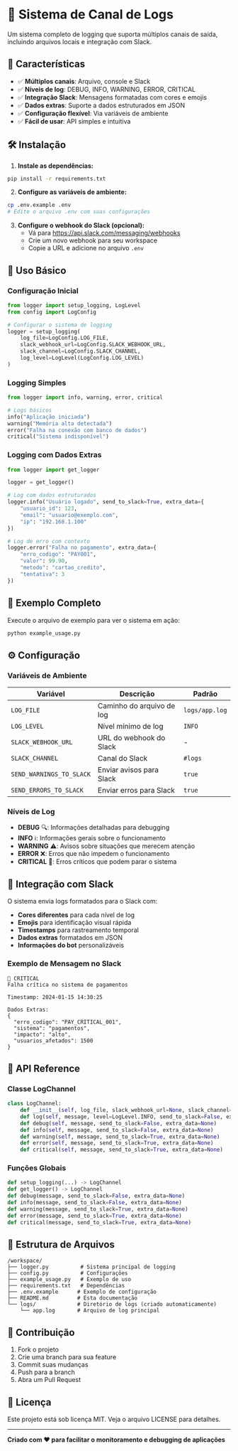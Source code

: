 # 📝 Sistema de Canal de Logs

Um sistema completo de logging que suporta múltiplos canais de saída, incluindo arquivos locais e integração com Slack.

## 🚀 Características

- ✅ **Múltiplos canais**: Arquivo, console e Slack
- ✅ **Níveis de log**: DEBUG, INFO, WARNING, ERROR, CRITICAL
- ✅ **Integração Slack**: Mensagens formatadas com cores e emojis
- ✅ **Dados extras**: Suporte a dados estruturados em JSON
- ✅ **Configuração flexível**: Via variáveis de ambiente
- ✅ **Fácil de usar**: API simples e intuitiva

## 🛠️ Instalação

1. **Instale as dependências:**
```bash
pip install -r requirements.txt
```

2. **Configure as variáveis de ambiente:**
```bash
cp .env.example .env
# Edite o arquivo .env com suas configurações
```

3. **Configure o webhook do Slack (opcional):**
   - Vá para https://api.slack.com/messaging/webhooks
   - Crie um novo webhook para seu workspace
   - Copie a URL e adicione no arquivo `.env`

## 📖 Uso Básico

### Configuração Inicial

```python
from logger import setup_logging, LogLevel
from config import LogConfig

# Configurar o sistema de logging
logger = setup_logging(
    log_file=LogConfig.LOG_FILE,
    slack_webhook_url=LogConfig.SLACK_WEBHOOK_URL,
    slack_channel=LogConfig.SLACK_CHANNEL,
    log_level=LogLevel(LogConfig.LOG_LEVEL)
)
```

### Logging Simples

```python
from logger import info, warning, error, critical

# Logs básicos
info("Aplicação iniciada")
warning("Memória alta detectada")
error("Falha na conexão com banco de dados")
critical("Sistema indisponível")
```

### Logging com Dados Extras

```python
from logger import get_logger

logger = get_logger()

# Log com dados estruturados
logger.info("Usuário logado", send_to_slack=True, extra_data={
    "usuario_id": 123,
    "email": "usuario@exemplo.com",
    "ip": "192.168.1.100"
})

# Log de erro com contexto
logger.error("Falha no pagamento", extra_data={
    "erro_codigo": "PAY001",
    "valor": 99.90,
    "metodo": "cartao_credito",
    "tentativa": 3
})
```

## 🎯 Exemplo Completo

Execute o arquivo de exemplo para ver o sistema em ação:

```bash
python example_usage.py
```

## ⚙️ Configuração

### Variáveis de Ambiente

| Variável | Descrição | Padrão |
|----------|-----------|--------|
| `LOG_FILE` | Caminho do arquivo de log | `logs/app.log` |
| `LOG_LEVEL` | Nível mínimo de log | `INFO` |
| `SLACK_WEBHOOK_URL` | URL do webhook do Slack | - |
| `SLACK_CHANNEL` | Canal do Slack | `#logs` |
| `SEND_WARNINGS_TO_SLACK` | Enviar avisos para Slack | `true` |
| `SEND_ERRORS_TO_SLACK` | Enviar erros para Slack | `true` |

### Níveis de Log

- **DEBUG** 🔍: Informações detalhadas para debugging
- **INFO** ℹ️: Informações gerais sobre o funcionamento
- **WARNING** ⚠️: Avisos sobre situações que merecem atenção
- **ERROR** ❌: Erros que não impedem o funcionamento
- **CRITICAL** 🚨: Erros críticos que podem parar o sistema

## 📱 Integração com Slack

O sistema envia logs formatados para o Slack com:

- **Cores diferentes** para cada nível de log
- **Emojis** para identificação visual rápida
- **Timestamps** para rastreamento temporal
- **Dados extras** formatados em JSON
- **Informações do bot** personalizáveis

### Exemplo de Mensagem no Slack

```
🚨 CRITICAL
Falha crítica no sistema de pagamentos

Timestamp: 2024-01-15 14:30:25

Dados Extras:
{
  "erro_codigo": "PAY_CRITICAL_001",
  "sistema": "pagamentos",
  "impacto": "alto",
  "usuarios_afetados": 1500
}
```

## 🔧 API Reference

### Classe LogChannel

```python
class LogChannel:
    def __init__(self, log_file, slack_webhook_url=None, slack_channel=None, log_level=LogLevel.INFO)
    def log(self, message, level=LogLevel.INFO, send_to_slack=False, extra_data=None)
    def debug(self, message, send_to_slack=False, extra_data=None)
    def info(self, message, send_to_slack=False, extra_data=None)
    def warning(self, message, send_to_slack=True, extra_data=None)
    def error(self, message, send_to_slack=True, extra_data=None)
    def critical(self, message, send_to_slack=True, extra_data=None)
```

### Funções Globais

```python
def setup_logging(...) -> LogChannel
def get_logger() -> LogChannel
def debug(message, send_to_slack=False, extra_data=None)
def info(message, send_to_slack=False, extra_data=None)
def warning(message, send_to_slack=True, extra_data=None)
def error(message, send_to_slack=True, extra_data=None)
def critical(message, send_to_slack=True, extra_data=None)
```

## 📁 Estrutura de Arquivos

```
/workspace/
├── logger.py          # Sistema principal de logging
├── config.py          # Configurações
├── example_usage.py   # Exemplo de uso
├── requirements.txt   # Dependências
├── .env.example      # Exemplo de configuração
├── README.md         # Esta documentação
└── logs/             # Diretório de logs (criado automaticamente)
    └── app.log       # Arquivo de log principal
```

## 🤝 Contribuição

1. Fork o projeto
2. Crie uma branch para sua feature
3. Commit suas mudanças
4. Push para a branch
5. Abra um Pull Request

## 📄 Licença

Este projeto está sob licença MIT. Veja o arquivo LICENSE para detalhes.

---

**Criado com ❤️ para facilitar o monitoramento e debugging de aplicações**